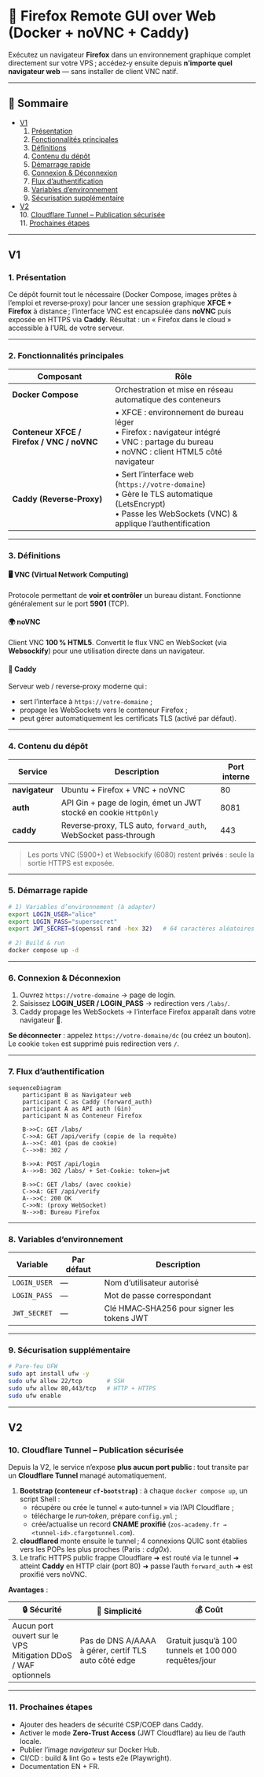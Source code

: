 # 🦊 Firefox Remote GUI over Web (Docker + noVNC + Caddy)

Exécutez un navigateur **Firefox** dans un environnement graphique complet directement sur votre VPS ; accédez‑y ensuite depuis **n’importe quel navigateur web** — sans installer de client VNC natif.

---

## 📑 Sommaire

- [V1](#v1)  
  1. [Présentation](#présentation)  
  2. [Fonctionnalités principales](#fonctionnalités-principales)  
  3. [Définitions](#définitions)  
  4. [Contenu du dépôt](#contenu-du-dépôt)  
  5. [Démarrage rapide](#démarrage-rapide)  
  6. [Connexion & Déconnexion](#connexion--déconnexion)  
  7. [Flux d’authentification](#flux-dauthentification)  
  8. [Variables d’environnement](#variables-denvironnement)  
  9. [Sécurisation supplémentaire](#sécurisation-supplémentaire)  
- [V2](#v2)  
  10. [Cloudflare Tunnel – Publication sécurisée](#10-cloudflare-tunnel--publication-sécurisée)  
  11. [Prochaines étapes](#11-prochaines-étapes)  

---
## V1

### 1. Présentation

Ce dépôt fournit tout le nécessaire (Docker Compose, images prêtes à l’emploi et reverse‑proxy) pour lancer une session graphique **XFCE + Firefox** à distance ; l’interface VNC est encapsulée dans **noVNC** puis exposée en HTTPS via **Caddy**. Résultat : un « Firefox dans le cloud » accessible à l’URL de votre serveur.

---

### 2. Fonctionnalités principales

| Composant | Rôle |
|-----------|------|
| **Docker Compose** | Orchestration et mise en réseau automatique des conteneurs |
| **Conteneur XFCE / Firefox / VNC / noVNC** | • XFCE : environnement de bureau léger<br>• Firefox : navigateur intégré<br>• VNC : partage du bureau<br>• noVNC : client HTML5 côté navigateur |
| **Caddy (Reverse‑Proxy)** | • Sert l’interface web (<code>https://votre‑domaine</code>)<br>• Gère le TLS automatique (LetsEncrypt)<br>• Passe les WebSockets (VNC) & applique l’authentification |

---

### 3. Définitions

#### 🖥️ VNC (Virtual Network Computing)
Protocole permettant de **voir et contrôler** un bureau distant. Fonctionne généralement sur le port **5901** (TCP).

#### 🌍 noVNC
Client VNC **100 % HTML5**. Convertit le flux VNC en WebSocket (via **Websockify**) pour une utilisation directe dans un navigateur.

#### 🧰 Caddy
Serveur web / reverse‑proxy moderne qui :

* sert l’interface à <code>https://votre‑domaine</code> ;
* propage les WebSockets vers le conteneur Firefox ;
* peut gérer automatiquement les certificats TLS (activé par défaut).

---

### 4. Contenu du dépôt

| Service | Description | Port interne |
|---------|-------------|--------------|
| **navigateur** | Ubuntu + Firefox + VNC + noVNC | 80 |
| **auth** | API Gin + page de login, émet un JWT stocké en cookie <code>HttpOnly</code> | 8081 |
| **caddy** | Reverse‑proxy, TLS auto, <code>forward_auth</code>, WebSocket pass‑through | 443 |

> Les ports VNC (5900+) et Websockify (6080) restent **privés** : seule la sortie HTTPS est exposée.

---

### 5. Démarrage rapide

```bash
# 1) Variables d’environnement (à adapter)
export LOGIN_USER="alice"
export LOGIN_PASS="supersecret"
export JWT_SECRET=$(openssl rand -hex 32)   # 64 caractères aléatoires

# 2) Build & run
docker compose up -d
```

---

### 6. Connexion & Déconnexion

1. Ouvrez <code>https://votre‑domaine</code> → page de login.
2. Saisissez **LOGIN_USER / LOGIN_PASS** → redirection vers <code>/labs/</code>.
3. Caddy propage les WebSockets → l’interface Firefox apparaît dans votre navigateur 🎉.

**Se déconnecter** : appelez <code>https://votre‑domaine/dc</code> (ou créez un bouton). Le cookie <code>token</code> est supprimé puis redirection vers <code>/</code>.

---

### 7. Flux d’authentification

```mermaid
sequenceDiagram
    participant B as Navigateur web
    participant C as Caddy (forward_auth)
    participant A as API auth (Gin)
    participant N as Conteneur Firefox

    B->>C: GET /labs/
    C->>A: GET /api/verify (copie de la requête)
    A-->>C: 401 (pas de cookie)
    C-->>B: 302 /

    B->>A: POST /api/login
    A-->>B: 302 /labs/ + Set-Cookie: token=jwt

    B->>C: GET /labs/ (avec cookie)
    C->>A: GET /api/verify
    A-->>C: 200 OK
    C->>N: (proxy WebSocket)
    N-->>B: Bureau Firefox
```

---

### 8. Variables d’environnement

| Variable | Par défaut | Description |
|----------|------------|-------------|
| `LOGIN_USER` | — | Nom d’utilisateur autorisé |
| `LOGIN_PASS` | — | Mot de passe correspondant |
| `JWT_SECRET` | — | Clé HMAC‑SHA256 pour signer les tokens JWT |

---

### 9. Sécurisation supplémentaire

```bash
# Pare‑feu UFW
sudo apt install ufw -y
sudo ufw allow 22/tcp       # SSH
sudo ufw allow 80,443/tcp   # HTTP + HTTPS
sudo ufw enable
```

---

## V2

### 10. Cloudflare Tunnel – Publication sécurisée

Depuis la V2, le service n’expose **plus aucun port public** : tout transite par un **Cloudflare Tunnel** managé automatiquement.

1. **Bootstrap (conteneur `cf-bootstrap`)** : à chaque `docker compose up`, un script Shell :
   * récupère ou crée le tunnel « auto‑tunnel » via l’API Cloudflare ;
   * télécharge le *run‑token*, prépare `config.yml` ;
   * crée/actualise un record **CNAME proxifié** (<code>zos‑academy.fr → &lt;tunnel-id&gt;.cfargotunnel.com</code>).
2. **cloudflared** monte ensuite le tunnel ; 4 connexions QUIC sont établies vers les POPs les plus proches (Paris : *cdg0x*).
3. Le trafic HTTPS public frappe Cloudflare ➜ est routé via le tunnel ➜ atteint **Caddy** en HTTP clair (port 80) ➜ passe l’auth `forward_auth` ➜ est proxifié vers noVNC.

**Avantages** :

| 🔒 Sécurité | 🚀 Simplicité | 💰 Coût |
|-------------|--------------|---------|
| Aucun port ouvert sur le VPS<br>Mitigation DDoS / WAF optionnels | Pas de DNS A/AAAA à gérer, certif TLS auto côté edge | Gratuit jusqu’à 100 tunnels et 100 000 requêtes/jour |

---

### 11. Prochaines étapes

* Ajouter des headers de sécurité CSP/COEP dans Caddy.
* Activer le mode **Zero‑Trust Access** (JWT Cloudflare) au lieu de l’auth locale.
* Publier l’image *navigateur* sur Docker Hub.
* CI/CD : build & lint Go + tests e2e (Playwright).
* Documentation EN + FR.
